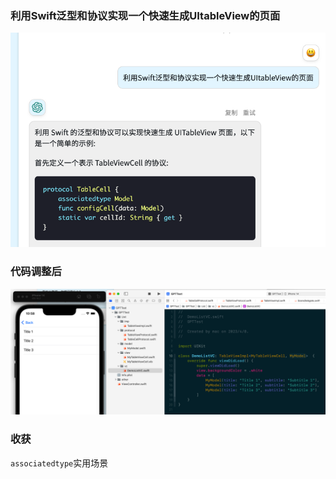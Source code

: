 


### 利用Swift泛型和协议实现一个快速生成UItableView的页面

![](./Snip20230408_2.png)

### 代码调整后

![](./Snip20230408_1.png)

### 收获
`associatedtype`实用场景